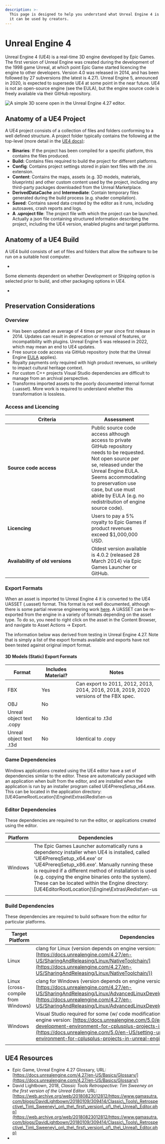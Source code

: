 ```yaml
---
description: >-
  This page is designed to help you understand what Unreal Engine 4 is and how
  it can be used by creators.
---
```


# Unreal Engine 4

Unreal Engine 4 (UE4) is a real-time 3D engine developed by Epic Games. The first version of Unreal Engine was created during the development of the 1998 game Unreal, at which point Epic Game started licencing the engine to other developers. Version 4.0 was released in 2014, and has been followed by 27 subversions (the latest is 4.27). Unreal Engine 5, announced in 2020, is expected to supersede UE4 at some point in the near future. UE4 is not an open-source engine (see the EULA), but the engine source code is freely available via their GitHub repository.&#x20;

![A simple 3D scene open in the Unreal Engine 4.27 editor.](../../.gitbook/assets/UE4\_27\_Interface.png)

## Anatomy of a UE4 Project

A UE4 project consists of a collection of files and folders conforming to a well defined structure. A project folder typically contains the following at the top-level (more detail in the [UE4 docs)](https://docs.unrealengine.com/4.27/en-US/Basics/DirectoryStructure/):&#x20;

* **Binaries**: If the project has been compiled for a specific platform, this contains the files produced.&#x20;
* **Build:** Contains files required to build the project for different platforms.&#x20;
* **Config**: Contains project settings stored in plain text files with the .ini extension.
* **Content**: Contains the maps, assets (e.g. 3D models, materials, blueprints) and other custom content used by the project, including any third-party packages downloaded from the Unreal Marketplace.&#x20;
* **DerivedDataCache** and **Intermediate**: Contain temporary files generated during the build process (e.g. shader compilation).
* **Saved**: Contains saved data created by the editor as it runs, including autosaves, crash reports and logs.
* **A .uproject file**: The project file with which the project can be launched. Actually a json file containing structured information describing the project, including the UE4 version, enabled plugins and target platforms.&#x20;

## Anatomy of a UE4 Build

A UE4 build consists of set of files and folders that allow the software to be run on a suitable host computer.&#x20;

*

Some elements dependent on whether Development or Shipping option is selected prior to build, and other packaging options in UE4.&#x20;

*

## Preservation Considerations

### Overview

* Has been updated an average of 4 times per year since first release in 2014. Updates can result in deprecation or removal of features, or incompatibility with plugins. Unreal Engine 5 was released in 2022, which may mean an end to UE4 updates.&#x20;
* Free source code access via GitHub repository (note that the Unreal Engine [EULA](https://www.unrealengine.com/en-US/eula/unreal) applies).
* Royalty payments only required with high product revenues, so unlikely to impact cultural heritage context.
* For custom C++ projects Visual Studio dependencies are difficult to manage from an archival perspective.
* Transforms imported assets to the poorly documented internal format (.uasset). More work is required to understand whether this transformation is lossless.

### Access and Licencing

<table><thead><tr><th width="256.9254754121008">Criteria</th><th width="180.33333333333331">Assessment</th></tr></thead><tbody><tr><td><strong>Source code access</strong></td><td>Public source code access although access to private GitHub repository needs to be requested. Not open source per se, released under the Unreal Engine EULA. Seems accommodating to preservation use case, but use must abide by EULA (e.g. no redistribution of engine source code). </td></tr><tr><td><strong>Licencing</strong></td><td>Users to pay a 5% royalty to Epic Games if product revenues exceed $1,000,000 USD.</td></tr><tr><td><strong>Availability of old versions</strong></td><td>Oldest version available is 4.0.2 (released 28 March 2014) via Epic Games Launcher or GitHub.</td></tr></tbody></table>

### Export Formats

When an asset is imported to Unreal Engine 4 it is converted to the UE4 UASSET (.uasset) format. This format is not well documented, although there is some partial reverse engineering work [here](http://wiki.xentax.com/index.php/Unreal\_Engine\_4\_UASSET). A UASSET can be re-exported from the engine in a variety of formats depending on the asset type. To do so, you need to right click on the asset in the Content Browser, and navigate to Asset Actions -> Export.&#x20;

The information below was derived from testing in Unreal Engine 4.27. Note that is simply a list of the export formats available and exports have not been tested against original import format.&#x20;

#### 3D Models (Static) Export Formats

| Format                   | Includes Material? | Notes                                                                                  |
| ------------------------ | ------------------ | -------------------------------------------------------------------------------------- |
| FBX                      | Yes                | Can export to 2011, 2012, 2013, 2014, 2016, 2018, 2019, 2020 versions of the FBX spec. |
| OBJ                      | No                 |                                                                                        |
| Unreal object text .copy | No                 | Identical to .t3d                                                                      |
| Unreal object text .t3d  | No                 | Identical to .copy                                                                     |

### Game Dependencies

Windows applications created using the UE4 editor have a set of dependencies similar to the editor. These are automatically packaged with an application when built from the editor, and are installed when the application is run by an installer program called UE4PrereqSetup\_x64.exe. This can be located in the application directory: \[UE4GameRootLocation]\Engine\Extras\Redist\en-us

### Editor Dependencies

These dependencies are required to run the editor, or applications created using the editor.&#x20;

| Platform | Dependencies                                                                                                                                                                                                                                                                                                                                                                                        |
| -------- | --------------------------------------------------------------------------------------------------------------------------------------------------------------------------------------------------------------------------------------------------------------------------------------------------------------------------------------------------------------------------------------------------- |
| Windows  | The Epic Games Launcher automatically runs a dependency installer when UE4 is installed, called 'UE4PrereqSetup\_x64.exe' or 'UE4PrereqSetup\_x86.exe'. Manually running these is required if a different method of installation is used (e.g. copying the engine binaries onto the system). These can be located within the Engine directory:  \[UE4EditorRootLocation]\Engine\Extras\Redist\en-us |
|          |                                                                                                                                                                                                                                                                                                                                                                                                     |

### Build Dependencies

These dependencies are required to build software from the editor for particular platforms.&#x20;

| Target Platform                    | Dependencies                                                                                                                                                                                                                                                                                                                                                                  |
| ---------------------------------- | ----------------------------------------------------------------------------------------------------------------------------------------------------------------------------------------------------------------------------------------------------------------------------------------------------------------------------------------------------------------------------- |
| Linux                              | clang for Linux (version depends on engine version: [https://docs.unrealengine.com/4.27/en-US/SharingAndReleasing/Linux/NativeToolchain/](https://docs.unrealengine.com/4.27/en-US/SharingAndReleasing/Linux/NativeToolchain/))                                                                                                                                               |
| Linux (cross-compile from Windows) | clang for Windows (version depends on engine version: [https://docs.unrealengine.com/4.27/en-US/SharingAndReleasing/Linux/AdvancedLinuxDeveloper/LinuxCrossCompileLegacy/](https://docs.unrealengine.com/4.27/en-US/SharingAndReleasing/Linux/AdvancedLinuxDeveloper/LinuxCrossCompileLegacy/))                                                                               |
| Windows                            | Visual Studio required for some (w/ code modification?) projects (versions depends on engine version: [https://docs.unrealengine.com/5.0/en-US/setting-up-visual-studio-development-environment-for-cplusplus-projects-in-unreal-engine/](https://docs.unrealengine.com/5.0/en-US/setting-up-visual-studio-development-environment-for-cplusplus-projects-in-unreal-engine/)) |
|                                    |                                                                                                                                                                                                                                                                                                                                                                               |

## UE4 Resources

* Epic Game, Unreal Engine 4.27 Glossary, URL: [https://docs.unrealengine.com/4.27/en-US/Basics/Glossary/](https://docs.unrealengine.com/4.27/en-US/Basics/Glossary/)
* David Lightbown, 2018, _Classic Tools Retrospective: Tim Sweeney on the first version of the Unreal Editor_. URL: [https://web.archive.org/web/20180823012812/https://www.gamasutra.com/blogs/DavidLightbown/20180109/309414/Classic\_Tools\_Retrospective\_Tim\_Sweeney\_on\_the\_first\_version\_of\_the\_Unreal\_Editor.php](https://web.archive.org/web/20180823012812/https://www.gamasutra.com/blogs/DavidLightbown/20180109/309414/Classic\_Tools\_Retrospective\_Tim\_Sweeney\_on\_the\_first\_version\_of\_the\_Unreal\_Editor.php)
*

